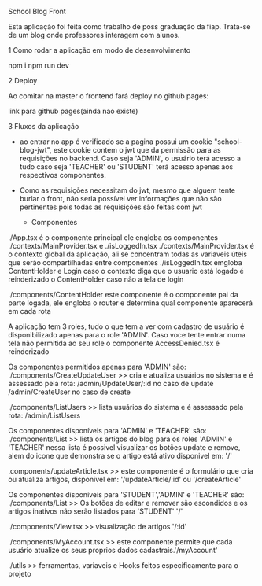 School Blog Front

Esta aplicação foi feita como trabalho de poss graduação da fiap. Trata-se de um blog onde professores interagem com alunos.

1 Como rodar a aplicação em modo de desenvolvimento

npm i
npm run dev

2 Deploy

Ao comitar na master o frontend fará deploy no github pages:

link para github pages(ainda nao existe)

3 Fluxos da aplicação

-   ao entrar no app é verificado se a pagina possui um cookie "school-blog-jwt", este cookie contem o jwt que da permissão para as requisições no backend. Caso seja 'ADMIN', o usuário terá acesso a tudo caso seja 'TEACHER' ou 'STUDENT' terá acesso apenas aos respectivos componentes.
-   Como as requisições necessitam do jwt, mesmo que alguem tente burlar o front, não seria possível ver informações que não são pertinentes pois todas as requisições são feitas com jwt

    -   Componentes

./App.tsx é o componente principal ele engloba os componentes ./contexts/MainProvider.tsx e ./isLoggedIn.tsx
./contexts/MainProvider.tsx é o contexto global da aplicação, ali se concentram todas as variaveis úteis que serão compartilhadas entre componentes
./isLoggedIn.tsx emgloba ContentHolder e Login caso o contexto diga que o usuario está logado é reinderizado o ContentHolder caso não a tela de login

./components/ContentHolder este componente é o componente pai da parte logada, ele engloba o router e determina qual componente aparecerá em cada rota

A aplicação tem 3 roles, tudo o que tem a ver com cadastro de usuário é disponibilizado apenas para o role 'ADMIN'. Caso voce tente entrar numa tela não permitida ao seu role o componente AccessDenied.tsx é reinderizado

Os componentes permitidos apenas para 'ADMIN' são:
./components/CreateUpdateUser >> cria e atualiza usuários no sistema e é assessado pela rota: /admin/UpdateUser/:id no caso de update /admin/CreateUser no caso de create

./components/ListUsers >> lista usuários do sistema e é assessado pela rota: /admin/ListUsers

Os componentes disponíveis para 'ADMIN' e 'TEACHER' são:
./components/List >> lista os artigos do blog para os roles 'ADMIN' e 'TEACHER' nessa lista é possivel visualizar os botões update e remove, alem do icone que demonstra se o artigo está ativo
disponivel em: '/'

.components/updateArticle.tsx >> este componente é o formulário que cria ou atualiza artigos, disponivel em: '/updateArticle/:id' ou '/createArticle'

Os componentes disponíveis para 'STUDENT','ADMIN' e 'TEACHER' são:
./components/List >> Os botões de editar e remover são escondidos e os artigos inativos não serão listados para 'STUDENT' '/'

./components/View.tsx >> visualização de artigos '/:id'

./components/MyAccount.tsx >> este componente permite que cada usuário atualize os seus proprios dados cadastrais.'/myAccount'

./utils >> ferramentas, variaveis e Hooks feitos especificamente para o projeto
